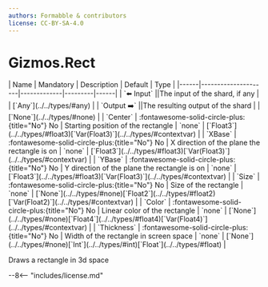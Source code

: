 ```yaml
---
authors: Formabble & contributors
license: CC-BY-SA-4.0
---
```



# Gizmos.Rect

<div class="sh-parameters" markdown="1">
| Name | Mandatory | Description | Default | Type |
|------|---------------------|-------------|---------|------|
| `⬅️ Input` ||The input of the shard, if any | | [`Any`](../../types/#any) |
| `Output ➡️` ||The resulting output of the shard | | [`None`](../../types/#none) |
| `Center` | :fontawesome-solid-circle-plus:{title="No"} No  | Starting position of the rectangle | `none` | [`Float3`](../../types/#float3)[`Var(Float3)`](../../types/#contextvar) |
| `XBase` | :fontawesome-solid-circle-plus:{title="No"} No  | X direction of the plane the rectangle is on | `none` | [`Float3`](../../types/#float3)[`Var(Float3)`](../../types/#contextvar) |
| `YBase` | :fontawesome-solid-circle-plus:{title="No"} No  | Y direction of the plane the rectangle is on | `none` | [`Float3`](../../types/#float3)[`Var(Float3)`](../../types/#contextvar) |
| `Size` | :fontawesome-solid-circle-plus:{title="No"} No  | Size of the rectangle | `none` | [`None`](../../types/#none)[`Float2`](../../types/#float2)[`Var(Float2)`](../../types/#contextvar) |
| `Color` | :fontawesome-solid-circle-plus:{title="No"} No  | Linear color of the rectangle | `none` | [`None`](../../types/#none)[`Float4`](../../types/#float4)[`Var(Float4)`](../../types/#contextvar) |
| `Thickness` | :fontawesome-solid-circle-plus:{title="No"} No  | Width of the rectangle in screen space | `none` | [`None`](../../types/#none)[`Int`](../../types/#int)[`Float`](../../types/#float) |

</div>

Draws a rectangle in 3d space

--8<-- "includes/license.md"

